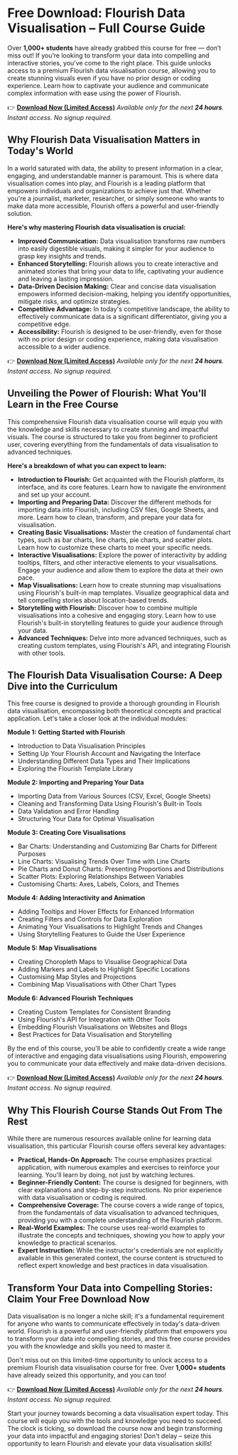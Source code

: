 # Free Download: Flourish Data Visualisation – Full Course Guide

Over **1,000+ students** have already grabbed this course for free — don’t miss out! If you’re looking to transform your data into compelling and interactive stories, you’ve come to the right place. This guide unlocks access to a premium Flourish data visualisation course, allowing you to create stunning visuals even if you have no prior design or coding experience. Learn how to captivate your audience and communicate complex information with ease using the power of Flourish.

👉 **[Download Now (Limited Access)](https://udemywork.com/flourish-data-visualisation)**
_Available only for the next **24 hours**. Instant access. No signup required._

## Why Flourish Data Visualisation Matters in Today's World

In a world saturated with data, the ability to present information in a clear, engaging, and understandable manner is paramount. This is where data visualisation comes into play, and Flourish is a leading platform that empowers individuals and organizations to achieve just that. Whether you're a journalist, marketer, researcher, or simply someone who wants to make data more accessible, Flourish offers a powerful and user-friendly solution.

**Here's why mastering Flourish data visualisation is crucial:**

*   **Improved Communication:** Data visualisation transforms raw numbers into easily digestible visuals, making it simpler for your audience to grasp key insights and trends.
*   **Enhanced Storytelling:** Flourish allows you to create interactive and animated stories that bring your data to life, captivating your audience and leaving a lasting impression.
*   **Data-Driven Decision Making:** Clear and concise data visualisation empowers informed decision-making, helping you identify opportunities, mitigate risks, and optimize strategies.
*   **Competitive Advantage:** In today's competitive landscape, the ability to effectively communicate data is a significant differentiator, giving you a competitive edge.
*   **Accessibility:** Flourish is designed to be user-friendly, even for those with no prior design or coding experience, making data visualisation accessible to a wider audience.

👉 **[Download Now (Limited Access)](https://udemywork.com/flourish-data-visualisation)**
_Available only for the next **24 hours**. Instant access. No signup required._

## Unveiling the Power of Flourish: What You'll Learn in the Free Course

This comprehensive Flourish data visualisation course will equip you with the knowledge and skills necessary to create stunning and impactful visuals. The course is structured to take you from beginner to proficient user, covering everything from the fundamentals of data visualisation to advanced techniques.

**Here's a breakdown of what you can expect to learn:**

*   **Introduction to Flourish:** Get acquainted with the Flourish platform, its interface, and its core features. Learn how to navigate the environment and set up your account.
*   **Importing and Preparing Data:** Discover the different methods for importing data into Flourish, including CSV files, Google Sheets, and more. Learn how to clean, transform, and prepare your data for visualisation.
*   **Creating Basic Visualisations:** Master the creation of fundamental chart types, such as bar charts, line charts, pie charts, and scatter plots. Learn how to customize these charts to meet your specific needs.
*   **Interactive Visualisations:** Explore the power of interactivity by adding tooltips, filters, and other interactive elements to your visualisations. Engage your audience and allow them to explore the data at their own pace.
*   **Map Visualisations:** Learn how to create stunning map visualisations using Flourish's built-in map templates. Visualize geographical data and tell compelling stories about location-based trends.
*   **Storytelling with Flourish:** Discover how to combine multiple visualisations into a cohesive and engaging story. Learn how to use Flourish's built-in storytelling features to guide your audience through your data.
*   **Advanced Techniques:** Delve into more advanced techniques, such as creating custom templates, using Flourish's API, and integrating Flourish with other tools.

## The Flourish Data Visualisation Course: A Deep Dive into the Curriculum

This free course is designed to provide a thorough grounding in Flourish data visualisation, encompassing both theoretical concepts and practical application. Let's take a closer look at the individual modules:

**Module 1: Getting Started with Flourish**

*   Introduction to Data Visualisation Principles
*   Setting Up Your Flourish Account and Navigating the Interface
*   Understanding Different Data Types and Their Implications
*   Exploring the Flourish Template Library

**Module 2: Importing and Preparing Your Data**

*   Importing Data from Various Sources (CSV, Excel, Google Sheets)
*   Cleaning and Transforming Data Using Flourish's Built-in Tools
*   Data Validation and Error Handling
*   Structuring Your Data for Optimal Visualisation

**Module 3: Creating Core Visualisations**

*   Bar Charts: Understanding and Customizing Bar Charts for Different Purposes
*   Line Charts: Visualising Trends Over Time with Line Charts
*   Pie Charts and Donut Charts: Presenting Proportions and Distributions
*   Scatter Plots: Exploring Relationships Between Variables
*   Customising Charts: Axes, Labels, Colors, and Themes

**Module 4: Adding Interactivity and Animation**

*   Adding Tooltips and Hover Effects for Enhanced Information
*   Creating Filters and Controls for Data Exploration
*   Animating Your Visualisations to Highlight Trends and Changes
*   Using Storytelling Features to Guide the User Experience

**Module 5: Map Visualisations**

*   Creating Choropleth Maps to Visualise Geographical Data
*   Adding Markers and Labels to Highlight Specific Locations
*   Customising Map Styles and Projections
*   Combining Map Visualisations with Other Chart Types

**Module 6: Advanced Flourish Techniques**

*   Creating Custom Templates for Consistent Branding
*   Using Flourish's API for Integration with Other Tools
*   Embedding Flourish Visualisations on Websites and Blogs
*   Best Practices for Data Visualisation and Storytelling

By the end of this course, you'll be able to confidently create a wide range of interactive and engaging data visualisations using Flourish, empowering you to communicate your data effectively and make data-driven decisions.

👉 **[Download Now (Limited Access)](https://udemywork.com/flourish-data-visualisation)**
_Available only for the next **24 hours**. Instant access. No signup required._

## Why This Flourish Course Stands Out From The Rest

While there are numerous resources available online for learning data visualisation, this particular Flourish course offers several key advantages:

*   **Practical, Hands-On Approach:** The course emphasizes practical application, with numerous examples and exercises to reinforce your learning. You'll learn by doing, not just by watching lectures.
*   **Beginner-Friendly Content:** The course is designed for beginners, with clear explanations and step-by-step instructions. No prior experience with data visualisation or coding is required.
*   **Comprehensive Coverage:** The course covers a wide range of topics, from the fundamentals of data visualisation to advanced techniques, providing you with a complete understanding of the Flourish platform.
*   **Real-World Examples:** The course uses real-world examples to illustrate the concepts and techniques, showing you how to apply your knowledge to practical scenarios.
*   **Expert Instruction:** While the instructor's credentials are not explicitly available in this generated context, the course content is structured to reflect expert knowledge and best practices in data visualisation.

## Transform Your Data into Compelling Stories: Claim Your Free Download Now

Data visualisation is no longer a niche skill; it's a fundamental requirement for anyone who wants to communicate effectively in today's data-driven world. Flourish is a powerful and user-friendly platform that empowers you to transform your data into compelling stories, and this free course provides you with the knowledge and skills you need to master it.

Don't miss out on this limited-time opportunity to unlock access to a premium Flourish data visualisation course for free. Over **1,000+ students** have already seized this opportunity, and you can too!

👉 **[Download Now (Limited Access)](https://udemywork.com/flourish-data-visualisation)**
_Available only for the next **24 hours**. Instant access. No signup required._

Start your journey towards becoming a data visualisation expert today. This course will equip you with the tools and knowledge you need to succeed. The clock is ticking, so download the course now and begin transforming your data into impactful and engaging stories! Don't delay – seize this opportunity to learn Flourish and elevate your data visualisation skills!
